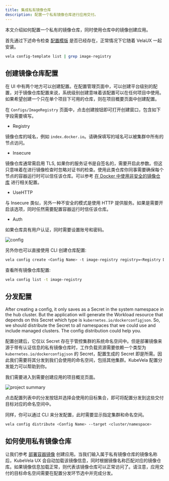 ```yaml
---
title: 集成私有镜像仓库
description: 配置一个私有镜像仓库进行应用交付。
---
```


本文介绍如何配置一个私有的镜像仓库，同时使用仓库中的镜像创建应用。

首先通过下述命令检查 [配置模版](./config-template) 是否已经存在，正常情况下它随着 VelaUX 一起安装。

```bash
vela config-template list | grep image-registry
```

## 创建镜像仓库配置

在 UI 中有两个地方可以创建配置。在配置管理页面中，可以创建平台级别的配置，对于镜像仓库配置来说，系统级别创建意味着该配置可以在任何项目中使用。如果希望创建一个只在单个项目下可用的仓库，则在项目概要页面中创建配置。

在 `Configs/ImageRegistry` 页面中，点击创建按钮即可打开创建窗口，包含如下字段需要填写。

* Registry

镜像仓库的域名，例如 `index.docker.io`。请确保填写的域名可以被集群中所有的节点访问。

* Insecure

镜像仓库通常需启用 TLS, 如果你的服务证书是自签名的，需要开启此参数。但这只意味着在进行镜像检查时忽略对证书的检查。使用此类仓库你同事需要确保每个节点的容器运行时可以信任该仓库。可以参考 [在 Docker 中使用非安全的镜像仓库](https://docs.docker.com/registry/insecure/) 进行相关配置。

* UseHTTP

与 Insecure 类似，另外一种不安全的模式是使用 HTTP 提供服务。如果是需要开启该选项，同时任然需要配置容器运行时信任该仓库。

* Auth

如果仓库具有用户认证，同时需要设置账号和密码。

![config](https://static.kubevela.net/images/1.4/create-image-registry.jpg)

另外你也可以直接使用 CLI 创建仓库配置:

```bash
vela config create <Config Name> -t image-registry registry=<Registry Domain>
```

查看所有镜像仓库配置:

```bash
vela config list -t image-registry
```

## 分发配置

After creating a config, it only saves as a Secret in the system namespace in the hub cluster. But the application will generate the Workload resource that depends on this Secret which type is `kubernetes.io/dockerconfigjson`. So, we should distribute the Secret to all namespaces that we could use and include managed clusters. The config distribution could help you.

配置创建后，它仅以 Secret 存在于管控集群的系统命名空间中。但是部署镜像来源于带有认证信息的私有镜像仓库时，工作负载资源需要依赖一个类型为 `kubernetes.io/dockerconfigjson` 的 Secret，配置生成的 Secret 即是所需。因此我们需要将其分发到我们会使用的命名空间，包括其他集群。KubeVela 配置分发能力可以帮助到你。


我们需要进入到需要创建应用的项目概览页面。

![project summary](https://static.kubevela.net/images/1.6/project-summary.jpg)

点击配置列表中的分发按钮并选择会使用的目标集合，即可将配置分发到这些交付目标对应的命名空间中。

同样，你可以通过 CLI 来分发配置，此时需要显示指定集群和命名空间。

```bash
vela config distribute <Config Name> --target <cluster/namespace>
```

## 如何使用私有镜像仓库

让我们参考 [部署容器镜像](../../../tutorials/webservice) 创建应用。当我们输入属于私有镜像仓库的镜像名称后，KubeVela UX 会自动加载该镜像信息，同时根据镜像名称匹配对应的镜像仓库。如果镜像信息加载正常，则代表该镜像仓库可以正常访问了。请注意，应用交付的目标命名空间需要在配置分发环节选中并完成分发。
